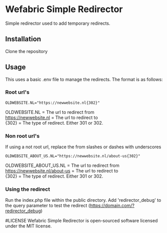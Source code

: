 # Wefabric Simple Redirector

Simple redirector used to add temporary redirects.


## Installation
Clone the repository

## Usage
This uses a basic .env file to manage the redirects.
The format is as follows:

### Root url's

```
OLDWEBSITE.NL="https://newwebsite.nl{302}"
```

OLDWEBSITE.NL = The url to redirect from  
https://newwebsite.nl = The url to redirect to  
{302} = The type of redirect. Either 301 or 302.  

### Non root url's
If using a not root url, replace the from slashes or dashes with underscores

```
OLDWEBSITE_ABOUT_US.NL="https://newwebsite.nl/about-us{302}"
```

OLDWEBSITE_ABOUT_US.NL = The url to redirect from  
https://newwebsite.nl/about-us = The url to redirect to  
{302} = The type of redirect. Either 301 or 302.  


### Using the redirect
Run the index.php file within the public directory.
Add 'redirector_debug' to the query parameter to test the redirect (https://domain.com/?redirector_debug)

#LICENSE
Wefabric Simple Redirector is open-sourced software licensed under the MIT license.